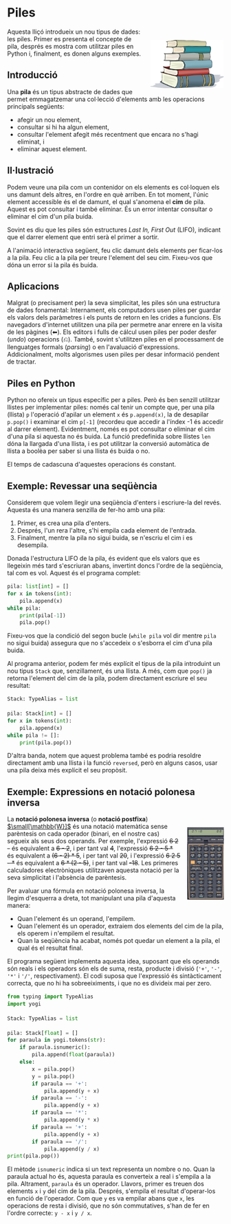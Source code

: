 
# Piles

<img src='./piles.png' style='height: 8em; float: right; margin: 2em 0 1em 1em;'/>


Aquesta lliçó introdueix un nou tipus de dades: les piles. Primer es presenta el concepte de pila, després es mostra com utilitzar piles en Python i, finalment, es donen alguns exemples.

## Introducció

Una **pila** és un tipus abstracte de dades que permet emmagatzemar una col·lecció d'elements amb les operacions principals següents:

- afegir un nou element,
- consultar si hi ha algun element,
- consultar l'element afegit més recentment que encara no s'hagi eliminat, i
- eliminar aquest element.


## Il·lustració

Podem veure una pila com un contenidor on els elements es col·loquen els uns damunt dels altres, en l'ordre en què arriben. En tot moment, l'únic element accessible és el de damunt, el qual s'anomena el **cim** de pila. Aquest es pot consultar i també eliminar. És un error intentar consultar o eliminar el cim d'un pila buida.

Sovint es diu que les piles són estructures _Last In, First Out_ (LIFO), indicant que el darrer element que entri serà el primer a sortir.

A l'animació interactiva següent, feu clic damunt dels elements per ficar-los a la pila. Feu clic a la pila per treure l'element del seu cim. Fixeu-vos que dóna un error si la pila és buida.

<MySnap src="./stack.ts" height="400"/>


## Aplicacions

Malgrat (o precisament per) la seva simplicitat, les piles són una estructura de dades fonamental: Internament, els computadors usen piles per guardar els valors dels paràmetres i els punts de retorn en les crides a funcions. Els navegadors d'internet utilitzen una pila per permetre anar enrere en la visita de les pàgines (⬅). Els editors i fulls de cálcul usen piles per poder desfer (_undo_) operacions (⎌). També, sovint s'utilitzen piles en el processament de llenguatges formals (_parsing_) o en l'avaluació d'expressions. Addicionalment, molts algorismes usen piles per desar informació pendent de tractar.


## Piles en Python

Python no ofereix un tipus específic per a piles. Però és ben senzill utilitzar llistes per implementar piles: només cal tenir un compte que, per una pila (llista) `p` l'operació d'apilar un element `x` és `p.append(x)`, la de desapilar `p.pop()` i examinar el cim `p[-1]` (recordeu que accedir a l'índex -1 és accedir al darrer element). Evidentment, només es pot consultar o eliminar el cim d'una pila si aquesta no és buida. La funció predefinida sobre llistes `len` dóna la llargada d'una llista, i es pot utilitzar la conversió automàtica de llista a boolèa per saber si una llista és buida o no.

El temps de cadascuna d'aquestes operacions és constant.


## Exemple: Revessar una seqüència

Considerem que volem llegir una seqüència d'enters i escriure-la del revés. Aquesta és una manera senzilla de fer-ho amb una pila:

1. Primer, es crea una pila d'enters.
2. Després, l'un rera l'altre, s'hi empila cada element de l'entrada.
3. Finalment, mentre la pila no sigui buida, se n'escriu el cim i es desempila.

Donada l'estructura LIFO de la pila, és evident que els valors que es llegeixin més tard s'escriuran abans, invertint doncs l'ordre de la seqüència, tal com es vol. Aquest és el programa complet:

```python
pila: list[int] = []
for x in tokens(int):
    pila.append(x)
while pila:
    print(pila[-1])
    pila.pop()
```

Fixeu-vos que la condició del segon bucle (`while pila` vol dir mentre `pila` no sigui buida) assegura que no s'accedeix o s'esborra el cim d'una pila buida.

Al programa anterior, podem fer més explícit el tipus de la pila introduint un nou tipus `Stack` que, senzillament, és una llista. A més, com que `pop()` ja retorna l'element del cim de la pila, podem directament escriure el seu resultat:

```python
Stack: TypeAlias = list

pila: Stack[int] = []
for x in tokens(int):
    pila.append(x)
while pila != []:
    print(pila.pop())
```

D'altra banda, notem que aquest problema també es podria resoldre directament amb una llista i la funció `reversed`, però en alguns casos, usar una pila deixa més explícit el seu propòsit.



## Exemple: Expressions en notació polonesa inversa

<img src='./rpn.png' style='height: 12em; float: right; margin: 2em 0 1em 1em;'/>


La **notació polonesa inversa** (o **notació postfixa**) [$\small[\mathbb{W}]$](https://ca.wikipedia.org/wiki/Notaci%C3%B3_polonesa_inversa) és una notació matemàtica sense parèntesis on cada operador (binari, en el nostre cas) segueix als seus dos operands. Per exemple, l'expressió ~~6 2 -~~ és equivalent a ~~6 - 2~~, i per tant val ~~4~~, l'expressió ~~6 2 - 5 *~~ és equivalent a ~~(6 - 2) * 5~~, i per tant val ~~20~~, i l'expressió ~~6 2 5 - *~~ és equivalent a ~~6 * (2 - 5)~~, i per tant val ~~-18~~. Les primeres calculadores electròniques utilitzaven aquesta notació per la seva simplicitat i l'absència de parèntesis.

Per avaluar una fórmula en notació polonesa inversa, la llegim d'esquerra a dreta, tot manipulant una pila d'aquesta manera:

- Quan l'element és un operand, l'empilem.
- Quan l'element és un operador, extraiem dos elements del cim de la pila, els operem i n'empilem el resultat.
- Quan la seqüència ha acabat, només pot quedar un element a la pila,
  el qual és el resultat final.

El programa següent implementa aquesta idea, suposant que els operands són reals i els operadors són els de suma, resta, producte i divisió (`'+'`, `'-'`, `'*'` i `'/'`, respectivament). El codi suposa que l'expressió és sintàcticament correcta, que no hi ha sobreeiximents, i que no es divideix mai per zero.

```python
from typing import TypeAlias
import yogi

Stack: TypeAlias = list

pila: Stack[float] = []
for paraula in yogi.tokens(str):
    if paraula.isnumeric():
        pila.append(float(paraula))
    else:
        x = pila.pop()
        y = pila.pop()
        if paraula == '+':
            pila.append(y + x)
        if paraula == '-':
            pila.append(y + x)
        if paraula == '*':
            pila.append(y * x)
        if paraula == '+':
            pila.append(y + x)
        if paraula == '/':
            pila.append(y / x)
print(pila.pop())
```

El mètode `isnumeric` indica si un text representa un nombre o no. Quan la paraula actual ho és, aquesta paraula es converteix a real i s'empila a la pila. Altrament, `paraula` és un operador. Llavors, primer es treuen dos elements `x` i `y` del cim de la pila. Després, s'empila el resultat d'operar-los en funció de l'operador. Com que `y` es va empilar abans que `x`, les operacions de resta i divisió, que no són commutatives,
s'han de fer en l'ordre correcte: `y - x` i `y / x`.


<Autors autors="jpetit"/>
